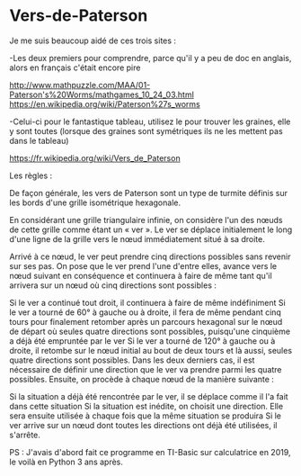 # Vers-de-Paterson

Je me suis beaucoup aidé de ces trois sites : 


-Les deux premiers pour comprendre, parce qu'il y a peu de doc en anglais, alors en français c'était encore pire

http://www.mathpuzzle.com/MAA/01-Paterson's%20Worms/mathgames_10_24_03.html
https://en.wikipedia.org/wiki/Paterson%27s_worms


-Celui-ci pour le fantastique tableau, utilisez le pour trouver les graines, elle y sont toutes (lorsque des graines sont symétriques ils ne les mettent pas dans le tableau)

https://fr.wikipedia.org/wiki/Vers_de_Paterson


Les règles : 

De façon générale, les vers de Paterson sont un type de turmite définis sur les bords d'une grille isométrique hexagonale.

En considérant une grille triangulaire infinie, on considère l'un des nœuds de cette grille comme étant un « ver ». 
Le ver se déplace initialement le long d'une ligne de la grille vers le nœud immédiatement situé à sa droite.

Arrivé à ce nœud, le ver peut prendre cinq directions possibles sans revenir sur ses pas. On pose que le ver prend l'une d'entre elles, 
avance vers le nœud suivant en conséquence et continuera à faire de même tant qu'il arrivera sur un nœud où cinq directions sont possibles :

Si le ver a continué tout droit, il continuera à faire de même indéfiniment
Si le ver a tourné de 60° à gauche ou à droite, il fera de même pendant cinq tours pour finalement retomber après un parcours hexagonal sur le nœud de départ 
où seules quatre directions sont possibles, puisqu'une cinquième a déjà été empruntée par le ver
Si le ver a tourné de 120° à gauche ou à droite, il retombe sur le nœud initial au bout de deux tours et là aussi, seules quatre directions sont possibles.
Dans les deux derniers cas, il est nécessaire de définir une direction que le ver va prendre parmi les quatre possibles. Ensuite, on procède à chaque nœud de la manière suivante :

Si la situation a déjà été rencontrée par le ver, il se déplace comme il l'a fait dans cette situation
Si la situation est inédite, on choisit une direction. Elle sera ensuite utilisée à chaque fois que la même situation se produira
Si le ver arrive sur un nœud dont toutes les directions ont déjà été utilisées, il s'arrête.

PS : J'avais d'abord fait ce programme en TI-Basic sur calculatrice en 2019, le voilà en Python 3 ans après.
